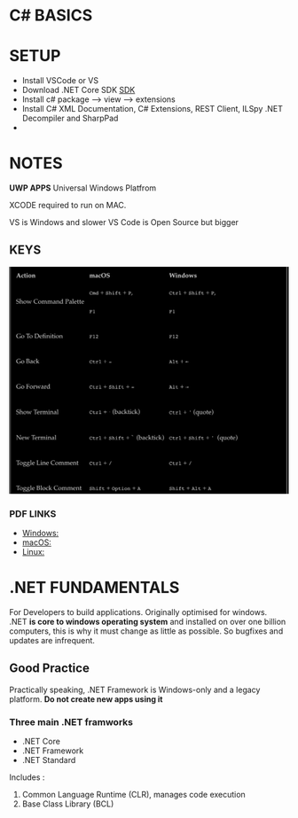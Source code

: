 # C# BASICS



# SETUP  
  
- Install VSCode or VS 
- Download .NET	Core SDK [SDK](https://www.microsoft.com/net/download)
- Install c# package --> view --> extensions
- Install C# XML Documentation, C# Extensions, REST Client, ILSpy .NET Decompiler and SharpPad
- 
# NOTES 
**UWP APPS** Universal Windows Platfrom 
  
XCODE required to run on MAC.
  
VS is Windows and slower
VS Code is Open Source but bigger 

## KEYS  

![KEY SHORTCUTS](image/keys.png)

### PDF LINKS 

- [Windows:](https://code.visualstudio.com/shortcuts/keyboard-shortcuts-windows.pdf)
- [macOS:](https://code.visualstudio.com/shortcuts/keyboard-shortcuts-macos.pdf)
- [Linux:](https://code.visualstudio.com/shortcuts/keyboard-shortcuts-linux.pdf)


  

# .NET FUNDAMENTALS
  
For Developers to build applications. Originally optimised for windows.  
.NET **is core to windows operating system** and installed on over one billion computers, this is why it must change as little as possible. So bugfixes and updates are infrequent. 

## Good Practice

Practically speaking, .NET Framework is Windows-only and a legacy platform. **Do not create new apps using it**  


### Three main .NET framworks 
  
- .NET Core
- .NET Framework
- .NET Standard 
  
Includes : 

1. Common Language Runtime (CLR), manages code execution
2. Base Class Library (BCL)